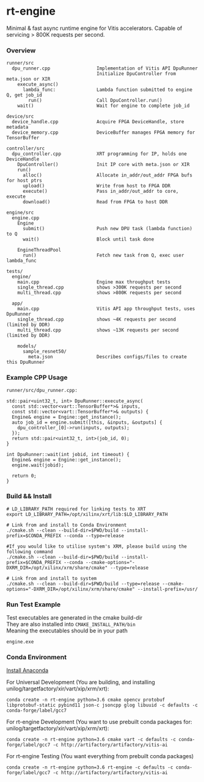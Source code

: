 # rt-engine
Minimal & fast async runtime engine for Vitis accelerators. Capable of servicing > 800K requests per second.

### Overview

```
runner/src
  dpu_runner.cpp                 Implementation of Vitis API DpuRunner
                                 Initialize DpuController from meta.json or XIR
    execute_async()             
      lambda_func:               Lambda function submitted to engine Q, get job_id
        run()                    Call DpuController.run()
    wait()                       Wait for engine to complete job_id

device/src
  device_handle.cpp              Acquire FPGA DeviceHandle, store metadata
  device_memory.cpp              DeviceBuffer manages FPGA memory for TensorBuffer

controller/src
  dpu_controller.cpp             XRT programming for IP, holds one DeviceHandle
    DpuController()              Init IP core with meta.json or XIR
    run()
      alloc()                    Allocate in_addr/out_addr FPGA bufs for host ptrs
      upload()                   Write from host to FPGA DDR
      execute()                  Pass in_addr/out_addr to core, execute
      download()                 Read from FPGA to host DDR

engine/src
  engine.cpp                  
    Engine
      submit()                   Push new DPU task (lambda function) to Q
      wait()                     Block until task done

    EngineThreadPool
      run()                      Fetch new task from Q, exec user lambda_func

tests/
  engine/
    main.cpp                     Engine max throughput tests
    single_thread.cpp            shows >300K requests per second
    multi_thread.cpp             shows >800K requests per second

  app/
    main.cpp                     Vitis API app throughput tests, uses DpuRunner
    single_thread.cpp            shows ~4K requests per second (limited by DDR)
    multi_thread.cpp             shows ~13K requests per second (limited by DDR)
 
    models/
      sample_resnet50/
        meta.json                Describes configs/files to create this DpuRunner
```

### Example CPP Usage

```
runner/src/dpu_runner.cpp:

std::pair<uint32_t, int> DpuRunner::execute_async(
  const std::vector<vart::TensorBuffer*>& inputs,
  const std::vector<vart::TensorBuffer*>& outputs) {
  Engine& engine = Engine::get_instance();
  auto job_id = engine.submit([this, &inputs, &outputs] {
    dpu_controller_[0]->run(inputs, outputs);
  });
  return std::pair<uint32_t, int>(job_id, 0);
}

int DpuRunner::wait(int jobid, int timeout) {
  Engine& engine = Engine::get_instance();
  engine.wait(jobid);

  return 0;
}
```

### Build && Install
```
# LD_LIBRARY_PATH required for linking tests to XRT
export LD_LIBRARY_PATH=/opt/xilinx/xrt/lib:$LD_LIBRARY_PATH

# Link from and install to Conda Environment
./cmake.sh --clean --build-dir=$PWD/build --install-prefix=$CONDA_PREFIX --conda --type=release

#If you would like to utilise system's XRM, please build using the following command
./cmake.sh --clean --build-dir=$PWD/build --install-prefix=$CONDA_PREFIX --conda --cmake-options="-DXRM_DIR=/opt/xilinx/xrm/share/cmake" --type=release

# Link from and install to system
./cmake.sh --clean --build-dir=$PWD/build --type=release --cmake-options="-DXRM_DIR=/opt/xilinx/xrm/share/cmake" --install-prefix=/usr/
```

### Run Test Example
Test executables are generated in the cmake build-dir  
They are also installed into `CMAKE_INSTALL_PATH/bin`  
Meaning the executables should be in your path
```
engine.exe
```

### Conda Environment
[Install Anaconda](https://docs.anaconda.com/anaconda/install/linux/#installation)
  
For Universal Development (You are building, and installing unilog/targetfactory/xir/vart/xip/xrm/xrt):  
```
conda create -n rt-engine python=3.6 cmake opencv protobuf libprotobuf-static pybind11 json-c jsoncpp glog libuuid -c defaults -c conda-forge/label/gcc7
```

For rt-engine Development (You want to use prebuilt conda packages for: unilog/targetfactory/xir/vart/xip/xrm/xrt):  
```
conda create -n rt-engine python=3.6 cmake vart -c defaults -c conda-forge/label/gcc7 -c http://artifactory/artifactory/vitis-ai
```

For rt-engine Testing (You want everything from prebuilt conda packages)
```
conda create -n rt-engine python=3.6 rt-engine -c defaults -c conda-forge/label/gcc7 -c http://artifactory/artifactory/vitis-ai
```
